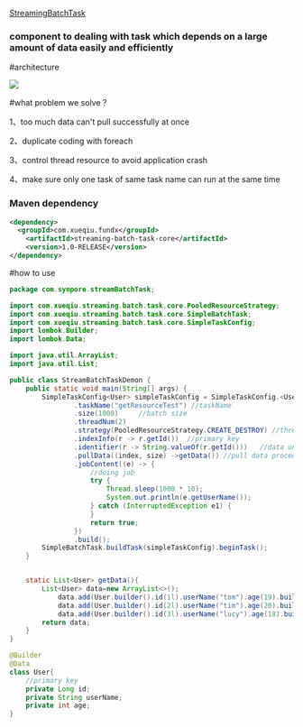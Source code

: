[StreamingBatchTask](https://github.com/synpore/StreamingBatchTask.git)

### component to dealing with task which depends on a large amount of data easily and efficiently

#architecture

![](https://github.com/synpore/StreamingBatchTask/blob/master/batchTaskArchetecture.png?raw=true)

#what problem we solve？

1、too much data can't pull successfully at once

2、duplicate coding with foreach

3、control thread resource to avoid application crash

4、make sure only one task of same task name can run  at the same time


### Maven dependency

```xml
<dependency>
  <groupId>com.xueqiu.fundx</groupId>
    <artifactId>streaming-batch-task-core</artifactId>
    <version>1.0-RELEASE</version>
</dependency>
```

#how to use
```java
package com.synpore.streamBatchTask;

import com.xueqiu.streaming.batch.task.core.PooledResourceStrategy;
import com.xueqiu.streaming.batch.task.core.SimpleBatchTask;
import com.xueqiu.streaming.batch.task.core.SimpleTaskConfig;
import lombok.Builder;
import lombok.Data;

import java.util.ArrayList;
import java.util.List;

public class StreamBatchTaskDemon {
    public static void main(String[] args) {
        SimpleTaskConfig<User> simpleTaskConfig = SimpleTaskConfig.<User>builder()
                .taskName("getResourceTest") //taskName
                .size(1000)     //batch size
                .threadNum(2)
                .strategy(PooledResourceStrategy.CREATE_DESTROY) //thread pool strategy
                .indexInfo(r -> r.getId())  //primary key
                .identifier(r -> String.valueOf(r.getId()))   //data unique identifier
                .pullData((index, size) ->getData()) //pull data procedure
                .jobContent((e) -> {
                    //doing job
                    try {
                        Thread.sleep(1000 * 10);
                        System.out.println(e.getUserName());
                    } catch (InterruptedException e1) {
                    }
                    return true;
                })
                .build();
        SimpleBatchTask.buildTask(simpleTaskConfig).beginTask();
    }


    static List<User> getData(){
        List<User> data=new ArrayList<>();
            data.add(User.builder().id(1l).userName("tom").age(19).build());
            data.add(User.builder().id(2l).userName("tim").age(20).build());
            data.add(User.builder().id(3l).userName("lucy").age(18).build());
        return data;
    }
}

@Builder
@Data
class User{
    //primary key
    private Long id;
    private String userName;
    private int age;
}


```

